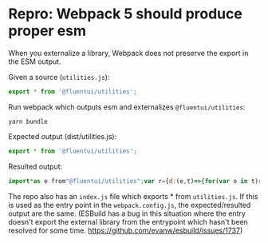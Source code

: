 # Repro: Webpack 5 should produce proper esm

When you externalize a library, Webpack does not preserve the export in the ESM output.

Given a source (`utilities.js`):
```js
export * from '@fluentui/utilities';
```

Run webpack which outputs esm and externalizes `@fluentui/utilities`:

```tsx
yarn bundle
```

Expected output (dist/utilities.js):

```js
export * from '@fluentui/utilities';
```

Resulted output:

```js
import*as e from"@fluentui/utilities";var r={d:(e,t)=>{for(var o in t)r.o(t,o)&&!r.o(e,o)&&Object.defineProperty(e,o,{enumerable:!0,get:t[o]})},o:(e,r)=>Object.prototype.hasOwnProperty.call(e,r)};r.d({},{});
```

The repo also has an `index.js` file which exports * from `utilities.js`. If this is used as the entry point in the `webpack.config.js`, the expected/resulted output are the same. (ESBuild has a bug in this situation where the entry doesn't export the external library from the entrypoint which hasn't been resolved for some time. https://github.com/evanw/esbuild/issues/1737)
